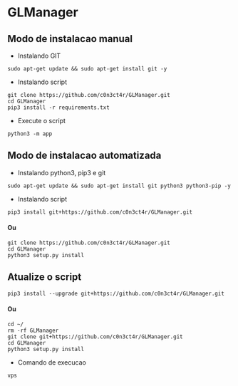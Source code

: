 # GLManager

## Modo de instalacao manual

* Instalando GIT 

```
sudo apt-get update && sudo apt-get install git -y
```

* Instalando script
```
git clone https://github.com/c0n3ct4r/GLManager.git
cd GLManager
pip3 install -r requirements.txt
```

* Execute o script
```
python3 -m app
```

## Modo de instalacao automatizada

* Instalando python3, pip3 e git
```
sudo apt-get update && sudo apt-get install git python3 python3-pip -y
``` 

* Instalando script
```
pip3 install git+https://github.com/c0n3ct4r/GLManager.git
```
#### Ou
```
git clone https://github.com/c0n3ct4r/GLManager.git
cd GLManager
python3 setup.py install
```

## Atualize o script
```
pip3 install --upgrade git+https://github.com/c0n3ct4r/GLManager.git
```
#### Ou
```
cd ~/
rm -rf GLManager
git clone git+https://github.com/c0n3ct4r/GLManager.git
cd GLManager
python3 setup.py install
```

* Comando de execucao
```
vps
```